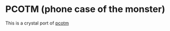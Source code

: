 # PCOTM (phone case of the monster)

This is a crystal port of [pcotm](http://github.com/jwoertink/pcotm)

